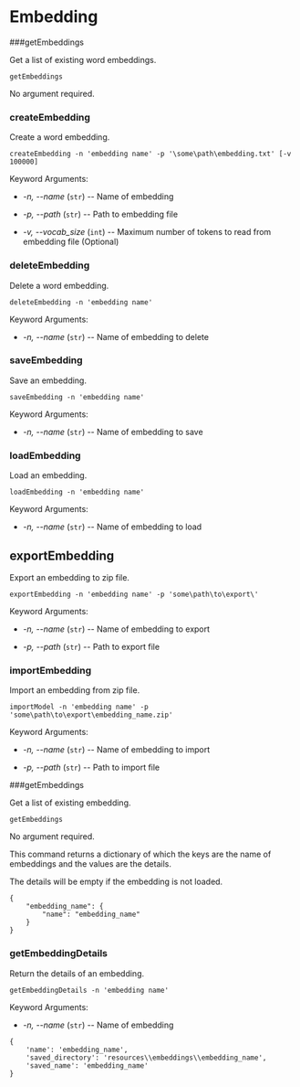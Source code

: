 # Embedding

###getEmbeddings

Get a list of existing word embeddings.

```
getEmbeddings
```

No argument required.

### createEmbedding

Create a word embedding.

```
createEmbedding -n 'embedding name' -p '\some\path\embedding.txt' [-v 100000]
```

Keyword Arguments:

* *-n, --name* (`str`) -- Name of embedding

* *-p, --path* (`str`) -- Path to embedding file

* *-v, --vocab_size* (`int`) -- Maximum number of tokens to read from embedding file (Optional)

### deleteEmbedding

Delete a word embedding.

```
deleteEmbedding -n 'embedding name'
```

Keyword Arguments:

* *-n, --name* (`str`) -- Name of embedding to delete

### saveEmbedding

Save an embedding.

```
saveEmbedding -n 'embedding name'
```

Keyword Arguments:

* *-n, --name* (`str`) -- Name of embedding to save

### loadEmbedding

Load an embedding.

```
loadEmbedding -n 'embedding name'
```

Keyword Arguments:

* *-n, --name* (`str`) -- Name of embedding to load

## exportEmbedding

Export an embedding to zip file.

```
exportEmbedding -n 'embedding name' -p 'some\path\to\export\'
```

Keyword Arguments:

* *-n, --name* (`str`) -- Name of embedding to export

* *-p, --path* (`str`) -- Path to export file

### importEmbedding

Import an embedding from zip file.

```
importModel -n 'embedding name' -p 'some\path\to\export\embedding_name.zip'
```

Keyword Arguments:

* *-n, --name* (`str`) -- Name of embedding to import

* *-p, --path* (`str`) -- Path to import file

###getEmbeddings

Get a list of existing embedding.

```
getEmbeddings
```

No argument required.

This command returns a dictionary of which the keys are the name of embeddings and the values are the details.

The details will be empty if the embedding is not loaded.

```
{
	"embedding_name": {
		"name": "embedding_name"
	}
}
```

### getEmbeddingDetails

Return the details of an embedding.

```
getEmbeddingDetails -n 'embedding name'
```

Keyword Arguments:

* *-n, --name* (``str``) -- Name of embedding

```
{	
    'name': 'embedding_name',
	'saved_directory': 'resources\\embeddings\\embedding_name',
	'saved_name': 'embedding_name'
}
```
